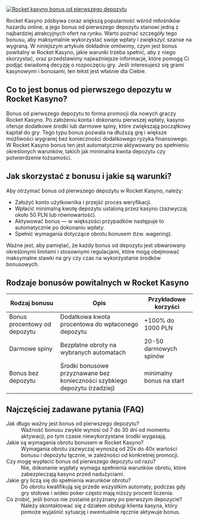[![Rocket kasyno bonus od pierwszego depozytu](https://123-caf.pages.dev/gitsignup.png)](https://vrmoo.ru/Bt82HjjY)

<p>Rocket Kasyno zdobywa coraz większą popularność wśród miłośników hazardu online, a jego bonus od pierwszego depozytu stanowi jedną z najbardziej atrakcyjnych ofert na rynku. Warto poznać szczegóły tego bonusu, aby maksymalnie wykorzystać swoje wpłaty i zwiększyć szanse na wygraną. W niniejszym artykule dokładnie omówimy, czym jest bonus powitalny w Rocket Kasyno, jakie warunki trzeba spełnić, aby z niego skorzystać, oraz przedstawimy najważniejsze informacje, które pomogą Ci podjąć świadomą decyzję o rozpoczęciu gry. Jeśli interesujesz się grami kasynowymi i bonusami, ten tekst jest właśnie dla Ciebie.</p>  <h2>Co to jest bonus od pierwszego depozytu w Rocket Kasyno?</h2> <p>Bonus od pierwszego depozytu to forma promocji dla nowych graczy Rocket Kasyno. Po założeniu konta i dokonaniu pierwszej wpłaty, kasyno oferuje dodatkowe środki lub darmowe spiny, które zwiększają początkowy kapitał do gry. Tego typu bonus pozwala na dłuższą grę i większe możliwości wygranej bez konieczności dodatkowego ryzyka finansowego. W Rocket Kasyno bonus ten jest automatycznie aktywowany po spełnieniu określonych warunków, takich jak minimalna kwota depozytu czy potwierdzenie tożsamości.</p>  <h2>Jak skorzystać z bonusu i jakie są warunki?</h2> <p>Aby otrzymać bonus od pierwszego depozytu w Rocket Kasyno, należy:</p> <ul>   <li>Założyć konto użytkownika i przejść proces weryfikacji.</li>   <li>Wpłacić minimalną kwotę depozytu ustaloną przez kasyno (zazwyczaj około 50 PLN lub równowartość).</li>   <li>Aktywować bonus — w większości przypadków następuje to automatycznie po dokonaniu wpłaty.</li>   <li>Spełnić wymagania dotyczące obrotu bonusem (tzw. wagering).</li> </ul> <p>Ważne jest, aby pamiętać, że każdy bonus od depozytu jest obwarowany określonymi limitami i stosownymi regulacjami, które mogą obejmować maksymalne stawki na gry czy czas na wykorzystanie środków bonusowych.</p>  <h2>Rodzaje bonusów powitalnych w Rocket Kasyno</h2> <table>   <thead>     <tr>       <th>Rodzaj bonusu</th>       <th>Opis</th>       <th>Przykładowe korzyści</th>     </tr>   </thead>   <tbody>     <tr>       <td>Bonus procentowy od depozytu</td>       <td>Dodatkowa kwota procentowa do wpłaconego depozytu</td>       <td>+100% do 1000 PLN</td>     </tr>     <tr>       <td>Darmowe spiny</td>       <td>Bezpłatne obroty na wybranych automatach</td>       <td>20-50 darmowych spinów</td>     </tr>     <tr>       <td>Bonus bez depozytu</td>       <td>Środki bonusowe przyznawane bez konieczności szybkiego depozytu (rzadziej)</td>       <td>minimalny bonus na start</td>     </tr>   </tbody> </table>  <h2>Najczęściej zadawane pytania (FAQ)</h2> <dl>   <dt>Jak długo ważny jest bonus od pierwszego depozytu?</dt>   <dd>Ważność bonusu zwykle wynosi od 7 do 30 dni od momentu aktywacji, po tym czasie niewykorzystane środki wygasają.</dd>      <dt>Jakie są wymagania obrotu bonusem w Rocket Kasyno?</dt>   <dd>Wymagania obrotu zazwyczaj wynoszą od 20x do 40x wartości bonusu i depozytu łącznie, w zależności od konkretnej promocji.</dd>      <dt>Czy mogę wypłacić bonus od pierwszego depozytu od razu?</dt>   <dd>Nie, dokonanie wypłaty wymaga spełnienia warunków obrotu, które zabezpieczają kasyno przed nadużyciami.</dd>      <dt>Jakie gry liczą się do spełnienia warunków obrotu?</dt>   <dd>Do obrotu kwalifikują się przede wszystkim automaty, podczas gdy gry stołowe i wideo poker często mają niższy procent liczenia.</dd>      <dt>Co zrobić, jeśli bonus nie zostanie przyznany po pierwszym depozycie?</dt>   <dd>Należy skontaktować się z działem obsługi klienta kasyna, który pomoże wyjaśnić sytuację i ewentualnie ręcznie aktywuje bonus.</dd> </dl>